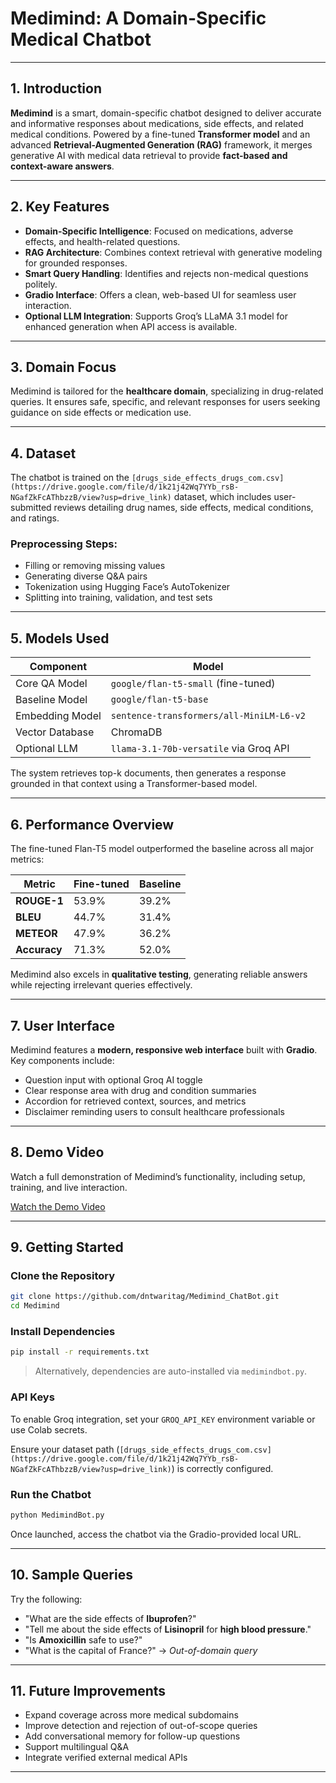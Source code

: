 #  Medimind: A Domain-Specific Medical Chatbot

---

## 1. Introduction

**Medimind** is a smart, domain-specific chatbot designed to deliver accurate and informative responses about medications, side effects, and related medical conditions. Powered by a fine-tuned **Transformer model** and an advanced **Retrieval-Augmented Generation (RAG)** framework, it merges generative AI with medical data retrieval to provide **fact-based and context-aware answers**.

---

## 2. Key Features

* **Domain-Specific Intelligence**: Focused on medications, adverse effects, and health-related questions.
* **RAG Architecture**: Combines context retrieval with generative modeling for grounded responses.
* **Smart Query Handling**: Identifies and rejects non-medical questions politely.
* **Gradio Interface**: Offers a clean, web-based UI for seamless user interaction.
* **Optional LLM Integration**: Supports Groq’s LLaMA 3.1 model for enhanced generation when API access is available.

---

## 3. Domain Focus

Medimind is tailored for the **healthcare domain**, specializing in drug-related queries. It ensures safe, specific, and relevant responses for users seeking guidance on side effects or medication use.

---

## 4. Dataset

The chatbot is trained on the `[drugs_side_effects_drugs_com.csv](https://drive.google.com/file/d/1k21j42Wq7YYb_rsB-NGafZkFcAThbzzB/view?usp=drive_link)` dataset, which includes user-submitted reviews detailing drug names, side effects, medical conditions, and ratings.

### Preprocessing Steps:

* Filling or removing missing values
* Generating diverse Q\&A pairs
* Tokenization using Hugging Face’s AutoTokenizer
* Splitting into training, validation, and test sets

---

## 5. Models Used

| Component       | Model                                    |
| --------------- | ---------------------------------------- |
| Core QA Model   | `google/flan-t5-small` (fine-tuned)      |
| Baseline Model  | `google/flan-t5-base`                    |
| Embedding Model | `sentence-transformers/all-MiniLM-L6-v2` |
| Vector Database | ChromaDB                                 |
| Optional LLM    | `llama-3.1-70b-versatile` via Groq API   |

The system retrieves top-k documents, then generates a response grounded in that context using a Transformer-based model.

---

## 6. Performance Overview

The fine-tuned Flan-T5 model outperformed the baseline across all major metrics:

| Metric       | Fine-tuned | Baseline |
| ------------ | ---------- | -------- |
| **ROUGE-1**  |  53.9%     | 39.2%    |
| **BLEU**     |  44.7%     | 31.4%    |
| **METEOR**   |  47.9%     | 36.2%    |
| **Accuracy** |  71.3%     | 52.0%    |

Medimind also excels in **qualitative testing**, generating reliable answers while rejecting irrelevant queries effectively.

---

## 7. User Interface

Medimind features a **modern, responsive web interface** built with **Gradio**. Key components include:

* Question input with optional Groq AI toggle
* Clear response area with drug and condition summaries
* Accordion for retrieved context, sources, and metrics
* Disclaimer reminding users to consult healthcare professionals

---

## 8. Demo Video

Watch a full demonstration of Medimind’s functionality, including setup, training, and live interaction.

 [Watch the Demo Video](https://youtube.com/your-demo-link)

---

## 9. Getting Started

###  Clone the Repository

```bash
git clone https://github.com/dntwaritag/Medimind_ChatBot.git
cd Medimind
```


###  Install Dependencies

```bash
pip install -r requirements.txt
```

> Alternatively, dependencies are auto-installed via `medimindbot.py`.

###  API Keys

To enable Groq integration, set your `GROQ_API_KEY` environment variable or use Colab secrets.

Ensure your dataset path (`[drugs_side_effects_drugs_com.csv](https://drive.google.com/file/d/1k21j42Wq7YYb_rsB-NGafZkFcAThbzzB/view?usp=drive_link)`) is correctly configured.

###  Run the Chatbot

```bash
python MedimindBot.py
```

Once launched, access the chatbot via the Gradio-provided local URL.

---

## 10. Sample Queries

Try the following:

* "What are the side effects of **Ibuprofen**?"
* "Tell me about the side effects of **Lisinopril** for **high blood pressure**."
* "Is **Amoxicillin** safe to use?"
* "What is the capital of France?" → *Out-of-domain query*

---

## 11. Future Improvements

* Expand coverage across more medical subdomains
* Improve detection and rejection of out-of-scope queries
* Add conversational memory for follow-up questions
* Support multilingual Q\&A
* Integrate verified external medical APIs

---

